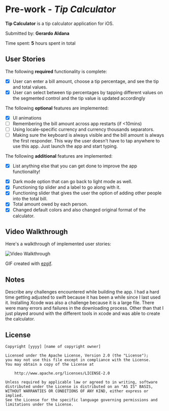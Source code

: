 # Pre-work - *Tip Calculator*

**Tip Calculator** is a tip calculator application for iOS.

Submitted by: **Gerardo Aldana**

Time spent: **5** hours spent in total

## User Stories

The following **required** functionality is complete:

* [x] User can enter a bill amount, choose a tip percentage, and see the tip and total values.
* [x] User can select between tip percentages by tapping different values on the segmented control and the tip value is updated accordingly

The following **optional** features are implemented:

* [x] UI animations
* [ ] Remembering the bill amount across app restarts (if <10mins)
* [ ] Using locale-specific currency and currency thousands separators.
* [ ] Making sure the keyboard is always visible and the bill amount is always the first responder. This way the user doesn't have to tap anywhere to use this app. Just launch the app and start typing.

The following **additional** features are implemented:

- [x] List anything else that you can get done to improve the app functionality!
* [x] Dark mode option that can go back to light mode as well.
* [x] Functioning tip slider and a label to go along with it.
* [x] Functioning slider that gives the user the option of adding other people into the total bill.
* [x] Total amount owed by each person.
* [x] Changed default colors and also changed original format of the calculator.

## Video Walkthrough

Here's a walkthrough of implemented user stories:

<img src='https://i.imgur.com/gHJa7qt.gif' title='Video Walkthrough' width='' alt='Video Walkthrough' />

GIF created with [ezgif](https://ezgif.com/).

## Notes

Describe any challenges encountered while building the app.
I had a hard time getting adjusted to swift because it has been a while since I last used it. Installing Xcode was also a challenge because it is a large file. There were many errors and failures in the downloading process. Other than that I just played around with the different tools in xcode and was able to create the calculator.

## License

    Copyright [yyyy] [name of copyright owner]

    Licensed under the Apache License, Version 2.0 (the "License");
    you may not use this file except in compliance with the License.
    You may obtain a copy of the License at

        http://www.apache.org/licenses/LICENSE-2.0

    Unless required by applicable law or agreed to in writing, software
    distributed under the License is distributed on an "AS IS" BASIS,
    WITHOUT WARRANTIES OR CONDITIONS OF ANY KIND, either express or implied.
    See the License for the specific language governing permissions and
    limitations under the License.
